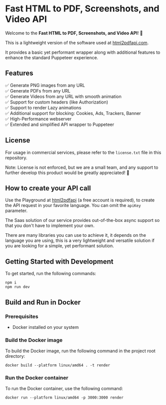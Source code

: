 # Fast HTML to PDF, Screenshots, and Video API

Welcome to the **Fast HTML to PDF, Screenshots, and Video API**! 🚀

This is a lightweight version of the software used at [html2pdfapi.com](https://html2pdfapi.com).

It provides a basic yet performant wrapper along with additional features to enhance the standard Puppeteer experience.

## Features

✅ Generate PNG images from any URL<br>
✅ Generate PDFs from any URL<br>
✅ Generate Videos from any URL with smooth animation<br>
✅ Support for custom headers (like Authorization)<br>
✅ Support to render Lazy animations<br>
✅ Additional support for blocking: Cookies, Ads, Trackers, Banner<br>
✅ High-Performance webserver<br>
✅ Extended and simplified API wrapper to Puppeteer


## License

For usage in commercial services, please refer to the `license.txt` file in this repository.

Note: License is not enforced, but we are a small team, and any support to further develop this product would be greatly appreciated! 🙏

## How to create your API call

Use the Playground at [html2pdfapi](https://html2pdfapi.com/playground) (a free account is required), to create the API request in your favorite language.
You can omit the `apiKey` parameter.

The Saas solution of our service provides out-of-the-box async support so that you don't have to implement your own.

There are many libraries you can use to achieve it, it depends on the language you are using, this is a very lightweight and versatile solution if you are looking
for a simple, yet performant solution.

## Getting Started with Development

To get started, run the following commands:

```
npm i
npm run dev
```

## Build and Run in Docker

### Prerequisites

- Docker installed on your system

### Build the Docker image

To build the Docker image, run the following command in the project root directory:

```
docker build --platform linux/amd64 . -t render
```

### Run the Docker container

To run the Docker container, use the following command:

```
docker run --platform linux/amd64 -p 3000:3000 render
```
